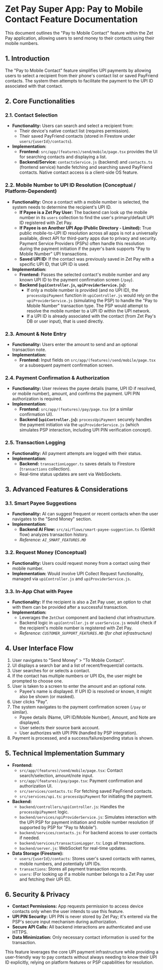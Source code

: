 
# Zet Pay Super App: Pay to Mobile Contact Feature Documentation

This document outlines the "Pay to Mobile Contact" feature within the Zet Pay application, allowing users to send money to their contacts using their mobile numbers.

## 1. Introduction

The "Pay to Mobile Contact" feature simplifies UPI payments by allowing users to select a recipient from their phone's contact list or saved PayFriend contacts. The system then attempts to facilitate the payment to the UPI ID associated with that contact.

## 2. Core Functionalities

### 2.1. Contact Selection
-   **Functionality:** Users can search and select a recipient from:
    -   Their device's native contact list (requires permission).
    -   Their saved PayFriend contacts (stored in Firestore under `users/{userId}/contacts`).
-   **Implementation:**
    -   **Frontend:** `src/app/(features)/send/mobile/page.tsx` provides the UI for searching contacts and displaying a list.
    -   **Backend/Service:** `contactsService.js` (backend) and `contacts.ts` (frontend service) handle fetching and searching saved PayFriend contacts. Native contact access is a client-side OS feature.

### 2.2. Mobile Number to UPI ID Resolution (Conceptual / Platform-Dependent)
-   **Functionality:** Once a contact with a mobile number is selected, the system needs to determine the recipient's UPI ID.
    -   **If Payee is a Zet Pay User:** The backend can look up the mobile number in its `users` collection to find the user's primary/default UPI ID registered with Zet Pay.
    -   **If Payee is on Another UPI App (Public Directory - Limited):** True public mobile-to-UPI ID resolution across all apps is not a universally available, direct API for third-party apps due to privacy and security. Payment Service Providers (PSPs) often handle this resolution during the payment initiation if the payer's bank supports "Pay to Mobile Number" UPI transactions.
    -   **Saved UPI ID:** If the contact was previously saved in Zet Pay with a specific UPI ID, that UPI ID is used.
-   **Implementation:**
    -   **Frontend:** Passes the selected contact's mobile number and any known UPI ID to the payment confirmation screen (`/pay`).
    -   **Backend (`upiController.js`, `upiProviderService.js`):**
        -   If only a mobile number is provided (and no UPI ID), the `processUpiPayment` function in `upiController.js` would rely on the `upiProviderService.js` (simulating the PSP) to handle the "Pay to Mobile Number" transaction type. The PSP would attempt to resolve the mobile number to a UPI ID within the UPI network.
        -   If a UPI ID is already associated with the contact (from Zet Pay's DB or user input), that is used directly.

### 2.3. Amount & Note Entry
-   **Functionality:** Users enter the amount to send and an optional transaction note.
-   **Implementation:**
    -   **Frontend:** Input fields on `src/app/(features)/send/mobile/page.tsx` or a subsequent payment confirmation screen.

### 2.4. Payment Confirmation & Authorization
-   **Functionality:** User reviews the payee details (name, UPI ID if resolved, or mobile number), amount, and confirms the payment. UPI PIN authorization is required.
-   **Implementation:**
    -   **Frontend:** `src/app/(features)/pay/page.tsx` (or a similar confirmation UI).
    -   **Backend (`upiController.js`):** `processUpiPayment` securely handles the payment initiation via the `upiProviderService.js` (which simulates PSP interaction, including UPI PIN verification concept).

### 2.5. Transaction Logging
-   **Functionality:** All payment attempts are logged with their status.
-   **Implementation:**
    -   **Backend:** `transactionLogger.ts` saves details to Firestore (`transactions` collection).
    -   Real-time status updates are sent via WebSockets.

## 3. Advanced Features & Considerations

### 3.1. Smart Payee Suggestions
-   **Functionality:** AI can suggest frequent or recent contacts when the user navigates to the "Send Money" section.
-   **Implementation:**
    -   **Backend AI Flow:** `src/ai/flows/smart-payee-suggestion.ts` (Genkit flow) analyzes transaction history.
    -   *Reference: `AI_SMART_FEATURES.MD`*

### 3.2. Request Money (Conceptual)
-   **Functionality:** Users could request money from a contact using their mobile number.
-   **Implementation:** Would involve UPI Collect Request functionality, managed via `upiController.js` and `upiProviderService.js`.

### 3.3. In-App Chat with Payee
-   **Functionality:** If the recipient is also a Zet Pay user, an option to chat with them can be provided after a successful transaction.
-   **Implementation:**
    -   Leverages the `ZetChat` component and backend chat infrastructure.
    -   Backend logic in `upiController.js` or `userService.js` would check if the recipient's mobile number is registered with Zet Pay.
    -   *Reference: `CUSTOMER_SUPPORT_FEATURES.MD` (for chat infrastructure)*

## 4. User Interface Flow

1.  User navigates to "Send Money" > "To Mobile Contact".
2.  UI displays a search bar and a list of recent/frequent/all contacts.
3.  User searches for or selects a contact.
4.  If the contact has multiple numbers or UPI IDs, the user might be prompted to choose one.
5.  User is taken to a screen to enter the amount and an optional note.
    -   Payee's name is displayed. If UPI ID is resolved or known, it might also be shown (or masked).
6.  User clicks "Pay".
7.  The system navigates to the payment confirmation screen (`/pay` or similar).
    -   Payee details (Name, UPI ID/Mobile Number), Amount, and Note are displayed.
    -   User selects their source bank account.
    -   User authorizes with UPI PIN (handled by PSP integration).
8.  Payment is processed, and a success/failure/pending status is shown.

## 5. Technical Implementation Summary

-   **Frontend:**
    -   `src/app/(features)/send/mobile/page.tsx`: Contact search/selection, amount/note input.
    -   `src/app/(features)/pay/page.tsx`: Payment confirmation and authorization UI.
    -   `src/services/contacts.ts`: For fetching saved PayFriend contacts.
    -   `src/services/upi.ts`: `processUpiPayment` for initiating the payment.
-   **Backend:**
    -   `backend/controllers/upiController.js`: Handles the `processUpiPayment` logic.
    -   `backend/services/upiProviderService.js`: Simulates interaction with the UPI PSP for payment initiation and mobile number resolution (if supported by PSP for "Pay to Mobile").
    -   `backend/services/contacts.js`: For backend access to user contacts if needed.
    -   `backend/services/transactionLogger.ts`: Logs all transactions.
    -   `backend/server.js`: WebSocket for real-time updates.
-   **Data Storage (Firestore):**
    -   `users/{userId}/contacts`: Stores user's saved contacts with names, mobile numbers, and potentially UPI IDs.
    -   `transactions`: Stores all payment transaction records.
    -   `users`: (For looking up if a mobile number belongs to a Zet Pay user and fetching their UPI ID).

## 6. Security & Privacy

-   **Contact Permissions:** App requests permission to access device contacts only when the user intends to use this feature.
-   **UPI PIN Security:** UPI PIN is never stored by Zet Pay; it's entered via the PSP's secure input mechanism during authorization.
-   **Secure API Calls:** All backend interactions are authenticated and use HTTPS.
-   **Data Minimization:** Only necessary contact information is used for the transaction.

This feature leverages the core UPI payment infrastructure while providing a user-friendly way to pay contacts without always needing to know their UPI ID explicitly, relying on platform features or PSP capabilities for resolution.
      